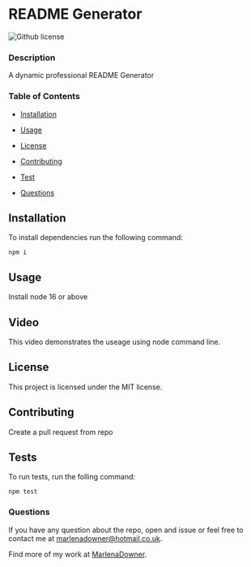 # README Generator
  ![Github license](https://img.shields.io/badge/license-MIT-blue.svg)

   ### Description

   A dynamic professional README Generator

   ### Table of Contents

   * [Installation](#installation)

   * [Usage](#usage)

   * [License](#license)


   * [Contributing](#contributing)

   * [Test](#tests)

   * [Questions](#questions)

   ## Installation 

   To install dependencies run the following command:

   ```
   npm i
   ```

   ## Usage

   Install node 16 or above

   ## Video

   This video demonstrates the useage using node command line.

   ## License 

   This project is licensed under the MIT license.

   ## Contributing

   Create a pull request from repo

   ## Tests

   To run tests, run the folling command:

   ```
   npm test
   ```

   ### Questions 

   If you have any question about the repo, open and issue or feel free to contact me at marlenadowner@hotmail.co.uk.

   Find more of my work at [MarlenaDowner](https://github.com/MarlenaDowner).







